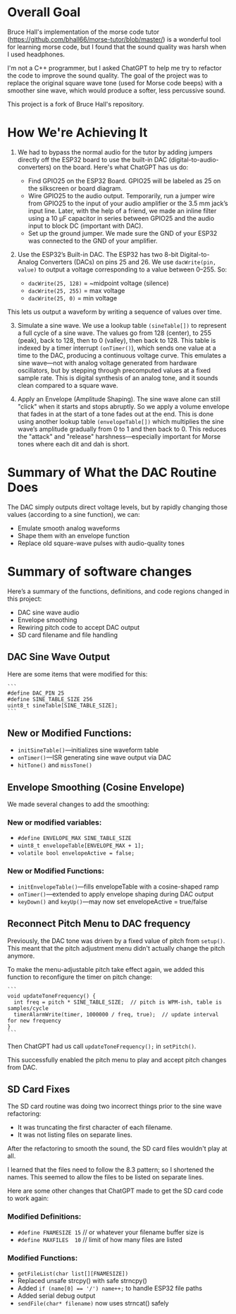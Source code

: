 # Overall Goal

Bruce Hall's implementation of the morse code tutor (https://github.com/bhall66/morse-tutor/blob/master/) is a wonderful tool for learning morse code, but I found that the sound 
quality was harsh when I used headphones.

I'm not a C++ programmer, but I asked ChatGPT to help me try to refactor the code to improve the sound quality. The goal of the project was to replace the original square wave 
tone (used for Morse code beeps) with a smoother sine wave, which would produce a softer, less percussive sound.

This project is a fork of Bruce Hall's repository.

# How We're Achieving It

1. We had to bypass the normal audio for the tutor by adding jumpers directly off the ESP32 board to use the built-in DAC (digital-to-audio-converters) on 
the board. Here's what ChatGPT has us do:

    * Find GPIO25 on the ESP32 Board. GPIO25 will be labeled as 25 on the silkscreen or board diagram.
    * Wire GPIO25 to the audio output. Temporarily, run a jumper wire from GPIO25 to the input of your audio amplifier or the 3.5 mm jack’s input line. Later, with the help of a friend, we made an inline filter using a 10 µF capacitor in series between GPIO25 and the audio input to block DC (important with DAC).
    * Set up the ground jumper. We made sure the GND of your ESP32 was connected to the GND of your amplifier.

2. Use the ESP32’s Built-in DAC. The ESP32 has two 8-bit Digital-to-Analog Converters (DACs) on pins 25 and 26. We use `dacWrite(pin, value)` to output a voltage corresponding to a value between 0–255.
So:

    * `dacWrite(25, 128)` = ~midpoint voltage (silence)
    * `dacWrite(25, 255)` = max voltage
    * `dacWrite(25, 0)` = min voltage

  This lets us output a waveform by writing a sequence of values over time.

3. Simulate a sine wave. We use a lookup table `(sineTable[])` to represent a full cycle of a sine wave. The values go from 128 (center), 
to 255 (peak), back to 128, then to 0 (valley), then back to 128. This table is indexed by a timer interrupt `(onTimer()`), 
which sends one value at a time to the DAC, producing a continuous voltage curve. This emulates a sine wave—not with analog voltage 
generated from hardware oscillators, but by stepping through precomputed values at a fixed sample rate. 
This is digital synthesis of an analog tone, and it sounds clean compared to a square wave.

4. Apply an Envelope (Amplitude Shaping). The sine wave alone can still "click" when it starts and stops abruptly. So we apply a volume envelope that fades 
in at the start of a tone fades out at the end. This is done using another lookup table `(envelopeTable[])` which multiplies the sine wave’s 
amplitude gradually from 0 to 1 and then back to 0. This reduces the "attack" and "release" harshness—especially important for Morse tones 
where each dit and dah is short.

# Summary of What the DAC Routine Does

The DAC simply outputs direct voltage levels, but by rapidly changing those values (according to a sine function), we can:

* Emulate smooth analog waveforms
* Shape them with an envelope function
* Replace old square-wave pulses with audio-quality tones

# Summary of software changes

Here’s a summary of the functions, definitions, and code regions changed in this project:

* DAC sine wave audio
* Envelope smoothing
* Rewiring pitch code to accept DAC output
* SD card filename and file handling

## DAC Sine Wave Output

Here are some items that were modified for this:

    ```
	#define DAC_PIN 25
	#define SINE_TABLE_SIZE 256
	uint8_t sineTable[SINE_TABLE_SIZE];
	```

## New or Modified Functions:

* `initSineTable()`—initializes sine waveform table
* `onTimer()`—ISR generating sine wave output via DAC
* `hitTone()` and `missTone()`

## Envelope Smoothing (Cosine Envelope)

We made several changes to add the smoothing:

### New or modified variables:

* `#define ENVELOPE_MAX SINE_TABLE_SIZE`
* `uint8_t envelopeTable[ENVELOPE_MAX + 1];`
* `volatile bool envelopeActive = false;`

### New or Modified Functions:

* `initEnvelopeTable()`—fills envelopeTable with a cosine-shaped ramp
* `onTimer()`—extended to apply envelope shaping during DAC output
* `keyDown()` and `keyUp()`—may now set envelopeActive = true/false

## Reconnect Pitch Menu to DAC frequency

Previously, the DAC tone was driven by a fixed value of pitch from `setup()`. This meant that the pitch adjustment
menu didn't actually change the pitch anymore.

To make the menu-adjustable pitch take effect again, we added this function to reconfigure the timer on pitch change:

    ```
	void updateToneFrequency() {
	  int freq = pitch * SINE_TABLE_SIZE;  // pitch is WPM-ish, table is samples/cycle
	  timerAlarmWrite(timer, 1000000 / freq, true);  // update interval for new frequency
	}
	```
	
Then ChatGPT had us call `updateToneFrequency();` in `setPitch()`.

This successfully enabled the pitch menu to play and accept pitch changes from DAC.

## SD Card Fixes

The SD card routine was doing two incorrect things prior to the sine wave refactoring:

* It was truncating the first character of each filename.
* It was not listing files on separate lines.

After the refactoring to smooth the sound, the SD card files wouldn't play at all.

I learned that the files need to follow the 8.3 pattern; so I shortened the names. This seemed to 
allow the files to be listed on separate lines.

Here are some other changes that ChatGPT made to get the SD card code to work again:

### Modified Definitions:


* `#define FNAMESIZE 15`   // or whatever your filename buffer size is
* `#define MAXFILES  10`   // limit of how many files are listed

### Modified Functions:

* `getFileList(char list[][FNAMESIZE])`
* Replaced unsafe strcpy() with safe strncpy()
* Added `if (name[0] == '/') name++;` to handle ESP32 file paths
* Added serial debug output
* `sendFile(char* filename)` now uses strncat() safely
